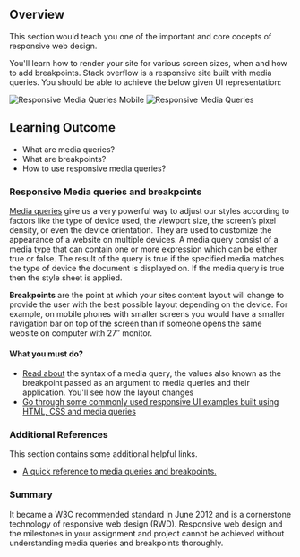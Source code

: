 ## Overview

This section would teach you one of the important and core cocepts of responsive web design.

You'll learn how to render your site for various screen sizes, when and how to add breakpoints. Stack overflow is a responsive site built with media queries. You should be able to achieve the below given UI representation:

![Responsive Media Queries Mobile](https://github.com/greyatom-school/the-minerva-project/raw/master/FEWD/sprint_2/1.Basics_of_rwd/images/media-mob.png)
![Responsive Media Queries ](https://github.com/greyatom-school/the-minerva-project/raw/master/FEWD/sprint_2/1.Basics_of_rwd/images/media.png)

## Learning Outcome

- What are media queries?
- What are breakpoints?
- How to use responsive media queries?

### Responsive Media queries and breakpoints

[Media queries](https://www.w3.org/TR/mediaqueries-4/) give us a very powerful way to adjust our styles according to factors like the type of device used, the viewport size, the screen’s pixel density, or even the device orientation. They are used to customize the appearance of a website on multiple devices. A media query consist of a media type that can contain one or more expression which can be either true or false. The result of the query is true if the specified media matches the type of device the document is displayed on. If the media query is true then the style sheet is applied.

**Breakpoints** are the point at which your sites content layout will change to provide the user with the best possible layout depending on the device. For example, on mobile phones with smaller screens you would have a smaller navigation bar on top of the screen than if someone opens the same website on computer with 27″ monitor.

#### What you must do?

- [Read about](https://www.w3schools.com/css/css_rwd_mediaqueries.asp) the syntax of a media query, the values also known as the breakpoint passed as an argument to media queries and their application. You'll see how the layout changes
- [Go through some commonly used responsive UI examples built using HTML, CSS and media queries](https://www.w3schools.com/css/css3_mediaqueries_ex.asp)

### Additional References

This section contains some additional helpful links.

- [A quick reference to media queries and breakpoints.](https://www.tutorialrepublic.com/css-tutorial/css3-media-queries.php)

### Summary

It became a W3C recommended standard in June 2012 and is a cornerstone technology of responsive web design (RWD). Responsive web design and the milestones in your assignment and project cannot be achieved without understanding media queries and breakpoints thoroughly.

